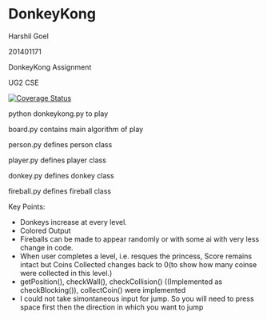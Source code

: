 # DonkeyKong

Harshil Goel

201401171

DonkeyKong Assignment 

UG2 CSE


<a href='https://coveralls.io/github/darkcoderrises/DonkeyKong?branch=master'><img src='https://coveralls.io/repos/darkcoderrises/DonkeyKong/badge.svg?branch=master&service=github' alt='Coverage Status' /></a>


python donkeykong.py to play

board.py contains main algorithm of play

person.py defines person class

player.py defines player class

donkey.py defines donkey class 

fireball.py defines fireball class

Key Points: 
- Donkeys increase at every level. 
- Colored Output
- Fireballs can be made to appear randomly or with some ai with very less change in code.
- When user completes a level, i.e. resques the princess, Score remains intact but Coins Collected changes back to 0(to show how many coinse were collected in this level.)
- getPosition(), checkWall(), checkCollision() ((Implemented as checkBlocking()), collectCoin() were implemented
- I could not take simontaneous input for jump. So you will need to press space first then the direction in which you want to jump 
